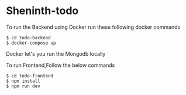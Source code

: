 # Sheninth-todo
To run the Backend using Docker run these following docker commands
```
$ cd todo-backend
$ docker-compose up
```
Docker let's you run the Mongodb locally

To run Frontend,Follow the below commands
```
$ cd todo-frontend
$ npm install
$ npm run dev
```
